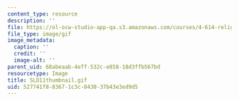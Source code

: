 ```yaml
---
content_type: resource
description: ''
file: https://ol-ocw-studio-app-qa.s3.amazonaws.com/courses/4-614-religious-architecture-and-islamic-cultures-fall-2002/527741f883671c3c843037b43e3ed9d5_SLD11thumbnail.gif
file_type: image/gif
image_metadata:
  caption: ''
  credit: ''
  image-alt: ''
parent_uid: 68abeaab-4eff-532c-e858-18d3ffb567bd
resourcetype: Image
title: SLD11thumbnail.gif
uid: 527741f8-8367-1c3c-8430-37b43e3ed9d5
---
```

